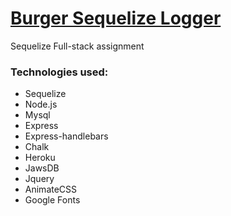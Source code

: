 # [Burger Sequelize Logger](https://polar-lake-43271.herokuapp.com/)

Sequelize Full-stack assignment

### Technologies used:
- Sequelize
- Node.js
- Mysql
- Express
- Express-handlebars
- Chalk
- Heroku
- JawsDB
- Jquery
- AnimateCSS
- Google Fonts

